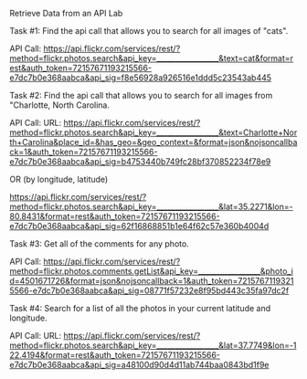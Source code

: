  Retrieve Data from an API Lab

Task #1: Find the api call that allows you to search for all images of "cats".

API Call: https://api.flickr.com/services/rest/?method=flickr.photos.search&api_key=_________________&text=cat&format=rest&auth_token=72157671193215566-e7dc7b0e368aabca&api_sig=f8e56928a926516e1ddd5c23543ab445



Task #2: Find the api call that allows you to search for all images from "Charlotte, North Carolina.

API Call: URL: https://api.flickr.com/services/rest/?method=flickr.photos.search&api_key=_________________&text=Charlotte+North+Carolina&place_id=&has_geo=&geo_context=&format=json&nojsoncallback=1&auth_token=72157671193215566-e7dc7b0e368aabca&api_sig=b4753440b749fc28bf370852234f78e9

OR (by longitude, latitude)

 https://api.flickr.com/services/rest/?method=flickr.photos.search&api_key=_________________&lat=35.2271&lon=-80.8431&format=rest&auth_token=72157671193215566-e7dc7b0e368aabca&api_sig=62f16868851b1e64f62c57e360b4004d



Task #3: Get all of the comments for any photo.

API Call: https://api.flickr.com/services/rest/?method=flickr.photos.comments.getList&api_key=_________________&photo_id=4501671726&format=json&nojsoncallback=1&auth_token=72157671193215566-e7dc7b0e368aabca&api_sig=08771f57232e8f95bd443c35fa97dc2f



Task #4: Search for a list of all the photos in your current latitude and longitude.

API Call: URL: https://api.flickr.com/services/rest/?method=flickr.photos.search&api_key=_________________&lat=37.7749&lon=-122.4194&format=rest&auth_token=72157671193215566-e7dc7b0e368aabca&api_sig=a48100d90d4d11ab744baa0843bd1f9e

